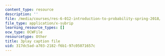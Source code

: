 ```yaml
---
content_type: resource
description: ''
file: /media/courses/res-6-012-introduction-to-probability-spring-2018/317dc5ada7032182f6b197c05071657c_ArfHGPHL8kU.srt
file_type: application/x-subrip
learning_resource_types: []
ocw_type: OCWFile
resourcetype: Other
title: 3play caption file
uid: 317dc5ad-a703-2182-f6b1-97c05071657c
---
```

